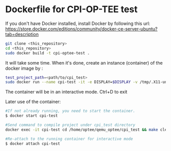 Dockerfile for CPI-OP-TEE test
=====================

If you don't have Docker installed, install Docker by following this url:
https://store.docker.com/editions/community/docker-ce-server-ubuntu?tab=description 

```bash
git clone <this_repository>
cd <this_repository>
sudo docker build -t cpi-optee-test .

```
It will take some time.  When it's done, create an instance (container) of the docker image by :

```bash
test_project_path=<path/to/cpi_test>
sudo docker run --name cpi-test -it -e DISPLAY=$DISPLAY -v /tmp/.X11-unix:/tmp/.X11-unix -v $test_project_path:/home/optee/cpi_test cpi-optee-test
```
The container will be in an interactive mode. Ctrl+D to exit

Later use of the container:
```bash
#If not already running, you need to start the container.
$ docker start cpi-test

#Send command to compile project under cpi_test directory
docker exec -it cpi-test cd /home/optee/qemu_optee/cpi_test && make clean && make

#Re-attach to the running container for interactive mode
$ docker attach cpi-test
```
